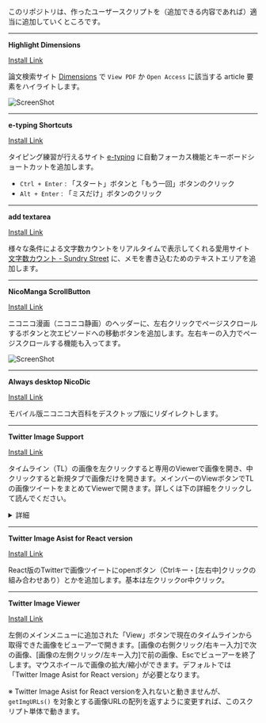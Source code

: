 このリポジトリは、作ったユーザースクリプトを（追加できる内容であれば）適当に追加していくところです。

---

__Highlight Dimensions__

<a href="Highlight-Dimensions.user.js?raw=true">Install Link</a>

論文検索サイト [Dimensions](https://app.dimensions.ai/discover/publication) で `View PDF` か `Open Access` に該当する article 要素をハイライトします。

![ScreenShot](https://raw.githubusercontent.com/horyu/userscripts/master/imgs/Highlight-Dimensions.png)

---

__e-typing Shortcuts__

<a href="e-typing-Shortcuts.user.js?raw=true">Install Link</a>

タイピング練習が行えるサイト [e-typing](https://www.e-typing.ne.jp/) に自動フォーカス機能とキーボードショートカットを追加します。

- `Ctrl + Enter` : 「スタート」ボタンと「もう一回」ボタンのクリック
- `Alt + Enter` : 「ミスだけ」ボタンのクリック

---

__add textarea__

<a href="add-textarea.user.js?raw=true">Install Link</a>

様々な条件による文字数カウントをリアルタイムで表示してくれる愛用サイト [文字数カウント - Sundry Street](https://phonypianist.sakura.ne.jp/convenienttool/strcount.html) に、メモを書き込むためのテキストエリアを追加します。

---

__NicoManga ScrollButton__

<a href="NicoManga-ScrollButton.user.js?raw=true">Install Link</a>

ニコニコ漫画（ニコニコ静画）のヘッダーに、左右クリックでページスクロールするボタンと次エピソードへの移動ボタンを追加します。左右キーの入力でページスクロールする機能も入ってます。

![ScreenShot](https://raw.githubusercontent.com/horyu/userscripts/master/imgs/NicoManga-ScrollButton.png)


---

__Always desktop NicoDic__

<a href="Always-Desktop-NicoDic.user.js?raw=true">Install Link</a>

モバイル版ニコニコ大百科をデスクトップ版にリダイレクトします。

---

__Twitter Image Support__

<a href="TwitterImageSupport.user.js?raw=true">Install Link</a>

タイムライン（TL）の画像を左クリックすると専用のViewerで画像を開き、中クリックすると新規タブで画像だけを開きます。メインバーのViewボタンでTLの画像ツイートをまとめてViewerで開きます。詳しくは下の詳細をクリックして読んでください。

<details>
<summary>詳細</summary>

```
■クリックの詳細
[TL中の画像ツイートの画像]
  左クリック：そのツイートの画像でViewerを起動
  右クリック：ブラウザの標準
  中クリック：画像のみを新規タブで開く
[通常のTLでメインバーのViewボタン]
  左クリック：TLの画像でViewerを起動
  右クリック：TLの画像でViewerを起動（左クリックと同じ）
  中クリック：何もしない
[個別のツイートを開いたTLでメインバーのViewボタン]
  左クリック：個別ツイートのアカウントに限定して、個別ツイート以降の画像でViewerを起動
  右クリック：個別ツイート以降の画像でViewerを起動
  中クリック：何もしない

■Viewerの機能
Viewerの終了：EscキーでViewerを終了
画像の切替：画面の左側をクリック・左キーで前の画像、右側をクリック・右キーで次の画像に切替
　　　　　　※ 前か次の画像がない場合はViewerを終了
画像の拡大縮小：マウスホイールで画像を拡大縮小
　　　　　　　　※拡大縮小しすぎると表示が崩れる可能性あり
画像の移動：画像をドラッグで移動
画像のリセット：中クリックで画像の拡大縮小と位置をリセット
拡大表示の切替：fキーでViewerで開く画像を拡大表示に する・しない を切替
　　　　　　　　※ 元画像が大きい場合は大きいまま

■オプション
swapLeftRight：Viewerの左側クリック・左キーと右側クリック・右キーで表示する画像の順番を逆に
             　する（true）・しない（false）
expandImg：Viewerで画像を開く時、標準で拡大表示に する（true）・しない（false）
backgroundAlpha：Viewerの黒背景の透明度 0.0（透明）～1.0（不透明）
```
</details>

---

__Twitter Image Asist for React version__

<a href="TwitterImageAssist.user.js?raw=true">Install Link</a>

React版のTwitterで画像ツイートにopenボタン（Ctrlキー・\[左右中\]クリックの組み合わせあり）とかを追加します。基本は左クリックor中クリック。

---

__Twitter Image Viewer__

<a href="TwitterImageViewer.user.js?raw=true">Install Link</a>

左側のメインメニューに追加された「View」ボタンで現在のタイムラインから取得できた画像をビューアーで開きます。[画像の右側クリック/右キー入力]で次の画像、[画像の左側クリック/左キー入力]で前の画像、Escでビューアーを終了します。マウスホイールで画像の拡大/縮小ができます。デフォルトでは「Twitter Image Asist for React version」が必要となります。

※ Twitter Image Asist for React versionを入れないと動きませんが、 `getImgURLs()` を対象とする画像URLの配列を返すように変更すれば、このスクリプト単体で動きます。
